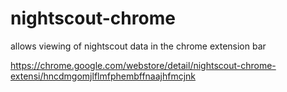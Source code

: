 # nightscout-chrome

allows viewing of nightscout data in the chrome extension bar

https://chrome.google.com/webstore/detail/nightscout-chrome-extensi/hncdmgomjlflmfphembffnaajhfmcjnk
